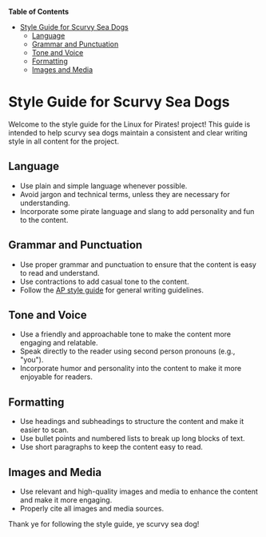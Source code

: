 <!-- START doctoc generated TOC please keep comment here to allow auto update -->
<!-- DON'T EDIT THIS SECTION, INSTEAD RE-RUN doctoc TO UPDATE -->
**Table of Contents**

- [Style Guide for Scurvy Sea Dogs](#style-guide-for-scurvy-sea-dogs)
  - [Language](#language)
  - [Grammar and Punctuation](#grammar-and-punctuation)
  - [Tone and Voice](#tone-and-voice)
  - [Formatting](#formatting)
  - [Images and Media](#images-and-media)

<!-- END doctoc generated TOC please keep comment here to allow auto update -->

# Style Guide for Scurvy Sea Dogs

Welcome to the style guide for the Linux for Pirates! project! This guide is intended to help scurvy sea dogs maintain a consistent and clear writing style in all content for the project.

## Language

- Use plain and simple language whenever possible.
- Avoid jargon and technical terms, unless they are necessary for understanding.
- Incorporate some pirate language and slang to add personality and fun to the content.

## Grammar and Punctuation

- Use proper grammar and punctuation to ensure that the content is easy to read and understand.
- Use contractions to add casual tone to the content.
- Follow the [AP style guide](https://www.apstylebook.com/) for general writing guidelines.

## Tone and Voice

- Use a friendly and approachable tone to make the content more engaging and relatable.
- Speak directly to the reader using second person pronouns (e.g., "you").
- Incorporate humor and personality into the content to make it more enjoyable for readers.

## Formatting

- Use headings and subheadings to structure the content and make it easier to scan.
- Use bullet points and numbered lists to break up long blocks of text.
- Use short paragraphs to keep the content easy to read.

## Images and Media

- Use relevant and high-quality images and media to enhance the content and make it more engaging.
- Properly cite all images and media sources.

Thank ye for following the style guide, ye scurvy sea dog!
